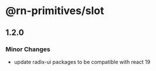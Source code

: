 # @rn-primitives/slot

## 1.2.0

### Minor Changes

- update radix-ui packages to be compatible with react 19
